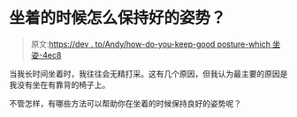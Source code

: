 # 坐着的时候怎么保持好的姿势？

> 原文:[https://dev . to/Andy/how-do-you-keep-good posture-which 坐姿-4ec8](https://dev.to/andy/how-do-you-keep-good-posture-while-sitting-4ec8)

当我长时间坐着时，我往往会无精打采。这有几个原因，但我认为最主要的原因是我没有坐在有靠背的椅子上。

不管怎样，有哪些方法可以帮助你在坐着的时候保持良好的姿势呢？